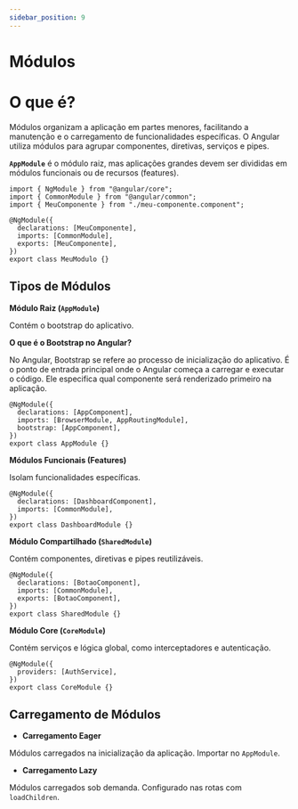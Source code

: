 ```yaml
---
sidebar_position: 9
---
```


# Módulos

# O que é?

Módulos organizam a aplicação em partes menores, facilitando a manutenção e o carregamento de funcionalidades específicas. O Angular utiliza módulos para agrupar componentes, diretivas, serviços e pipes.

**`AppModule`** é o módulo raiz, mas aplicações grandes devem ser divididas em módulos funcionais ou de recursos (features).

```tsx showLineNumbers title="meu.modulo.ts"
import { NgModule } from "@angular/core";
import { CommonModule } from "@angular/common";
import { MeuComponente } from "./meu-componente.component";

@NgModule({
  declarations: [MeuComponente],
  imports: [CommonModule],
  exports: [MeuComponente],
})
export class MeuModulo {}
```

## Tipos de Módulos

**Módulo Raiz (`AppModule`)**

Contém o bootstrap do aplicativo.

**O que é o Bootstrap no Angular?**

No Angular, Bootstrap se refere ao processo de inicialização do aplicativo. É o ponto de entrada principal onde o Angular começa a carregar e executar o código. Ele especifica qual componente será renderizado primeiro na aplicação.

```tsx showLineNumbers title="app.module.ts"
@NgModule({
  declarations: [AppComponent],
  imports: [BrowserModule, AppRoutingModule],
  bootstrap: [AppComponent],
})
export class AppModule {}
```

**Módulos Funcionais (Features)**

Isolam funcionalidades específicas.

```tsx showLineNumbers title="dashboard.module.ts"
@NgModule({
  declarations: [DashboardComponent],
  imports: [CommonModule],
})
export class DashboardModule {}
```

**Módulo Compartilhado (`SharedModule`)**

Contém componentes, diretivas e pipes reutilizáveis.

```tsx showLineNumbers title="shared.module.ts"
@NgModule({
  declarations: [BotaoComponent],
  imports: [CommonModule],
  exports: [BotaoComponent],
})
export class SharedModule {}
```

**Módulo Core (`CoreModule`)**

Contém serviços e lógica global, como interceptadores e autenticação.

```tsx showLineNumbers title="core.module.ts"
@NgModule({
  providers: [AuthService],
})
export class CoreModule {}
```

## Carregamento de Módulos

- **Carregamento Eager**

Módulos carregados na inicialização da aplicação. Importar no `AppModule`.

- **Carregamento Lazy**

Módulos carregados sob demanda. Configurado nas rotas com `loadChildren`.
